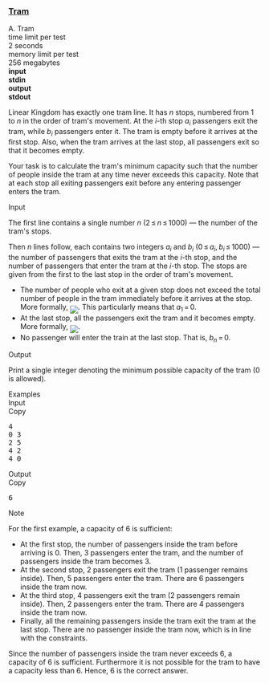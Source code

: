 <h3><a href="https://codeforces.com/contest/116/problem/A" target="_blank" rel="noopener noreferrer">Tram</a></h3>
<div class="header"><div class="title">A. Tram</div><div class="time-limit"><div class="property-title">time limit per test</div>2 seconds</div><div class="memory-limit"><div class="property-title">memory limit per test</div>256 megabytes</div><div class="input-file input-standard" style="font-weight: bold"><div class="property-title">input</div>stdin</div><div class="output-file output-standard" style="font-weight: bold"><div class="property-title">output</div>stdout</div></div><div><p>Linear Kingdom has exactly one tram line. It has <span class="tex-span"><i>n</i></span> stops, numbered from <span class="tex-span">1</span> to <span class="tex-span"><i>n</i></span> in the order of tram's movement. At the <span class="tex-span"><i>i</i></span>-th stop <span class="tex-span"><i>a</i><sub class="lower-index"><i>i</i></sub></span> passengers exit the tram, while <span class="tex-span"><i>b</i><sub class="lower-index"><i>i</i></sub></span> passengers enter it. The tram is empty before it arrives at the first stop. Also, when the tram arrives at the last stop, all passengers exit so that it becomes empty.</p><p>Your task is to calculate the tram's minimum capacity such that the number of people inside the tram at any time never exceeds this capacity. Note that at each stop all exiting passengers exit <span class="tex-font-style-bf">before</span> any entering passenger enters the tram.</p></div><div class="input-specification"><div class="section-title">Input</div><p>The first line contains a single number <span class="tex-span"><i>n</i></span> (<span class="tex-span">2 ≤ <i>n</i> ≤ 1000</span>) — the number of the tram's stops. </p><p>Then <span class="tex-span"><i>n</i></span> lines follow, each contains two integers <span class="tex-span"><i>a</i><sub class="lower-index"><i>i</i></sub></span> and <span class="tex-span"><i>b</i><sub class="lower-index"><i>i</i></sub></span> (<span class="tex-span">0 ≤ <i>a</i><sub class="lower-index"><i>i</i></sub>, <i>b</i><sub class="lower-index"><i>i</i></sub> ≤ 1000</span>) — the number of passengers that exits the tram at the <span class="tex-span"><i>i</i></span>-th stop, and the number of passengers that enter the tram at the <span class="tex-span"><i>i</i></span>-th stop. The stops are given from the first to the last stop in the order of tram's movement.</p><ul> <li> The number of people who exit at a given stop does not exceed the total number of people in the tram immediately before it arrives at the stop. More formally, <img align="middle" class="tex-formula" src="https://espresso.codeforces.com/eb1e20fd58cc4373d8f42eb7e743d3ea232d1a19.png" style="max-width: 100.0%;max-height: 100.0%;">. This particularly means that <span class="tex-span"><i>a</i><sub class="lower-index">1</sub> = 0</span>. </li><li> At the last stop, <span class="tex-font-style-bf">all</span> the passengers exit the tram and it becomes empty. More formally, <img align="middle" class="tex-formula" src="https://espresso.codeforces.com/8cbe43ecd252bf7d670f9a3956cbe50263d2f09b.png" style="max-width: 100.0%;max-height: 100.0%;">. </li><li> No passenger will enter the train at the last stop. That is, <span class="tex-span"><i>b</i><sub class="lower-index"><i>n</i></sub> = 0</span>. </li></ul></div><div class="output-specification"><div class="section-title">Output</div><p>Print a single integer denoting the minimum possible capacity of the tram (0 is allowed).</p></div><div class="sample-tests"><div class="section-title">Examples</div><div class="sample-test"><div class="input"><div class="title">Input<div title="Copy" data-clipboard-target="#id008913654599637773" id="id006777517510702894" class="input-output-copier">Copy</div></div><pre id="id008913654599637773">4<br>0 3<br>2 5<br>4 2<br>4 0<br></pre></div><div class="output"><div class="title">Output<div title="Copy" data-clipboard-target="#id008431003831300115" id="id008982611445826663" class="input-output-copier">Copy</div></div><pre id="id008431003831300115">6<br></pre></div></div></div><div class="note"><div class="section-title">Note</div><p>For the first example, a capacity of 6 is sufficient: </p><ul> <li> At the first stop, the number of passengers inside the tram before arriving is 0. Then, 3 passengers enter the tram, and the number of passengers inside the tram becomes 3. </li><li> At the second stop, 2 passengers exit the tram (1 passenger remains inside). Then, 5 passengers enter the tram. There are 6 passengers inside the tram now. </li><li> At the third stop, 4 passengers exit the tram (2 passengers remain inside). Then, 2 passengers enter the tram. There are 4 passengers inside the tram now. </li><li> Finally, all the remaining passengers inside the tram exit the tram at the last stop. There are no passenger inside the tram now, which is in line with the constraints. </li></ul><p>Since the number of passengers inside the tram never exceeds 6, a capacity of 6 is sufficient. Furthermore it is not possible for the tram to have a capacity less than 6. Hence, 6 is the correct answer.</p></div>